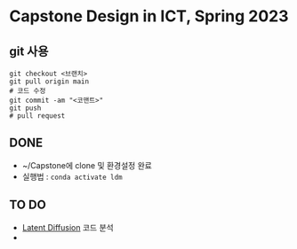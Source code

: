 # Capstone Design in ICT, Spring 2023
## git 사용
```
git checkout <브랜치>
git pull origin main
# 코드 수정
git commit -am "<코맨트>"
git push
# pull request
```
## DONE
* ~/Capstone에 clone 및 환경설정 완료
* 실행법 : `conda activate ldm`
  
## TO DO
* [Latent Diffusion](latent-diffusion/) 코드 분석
* 